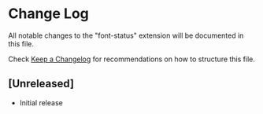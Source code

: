 # Change Log

All notable changes to the "font-status" extension will be documented in this file.

Check [Keep a Changelog](http://keepachangelog.com/) for recommendations on how to structure this file.

## [Unreleased]

- Initial release